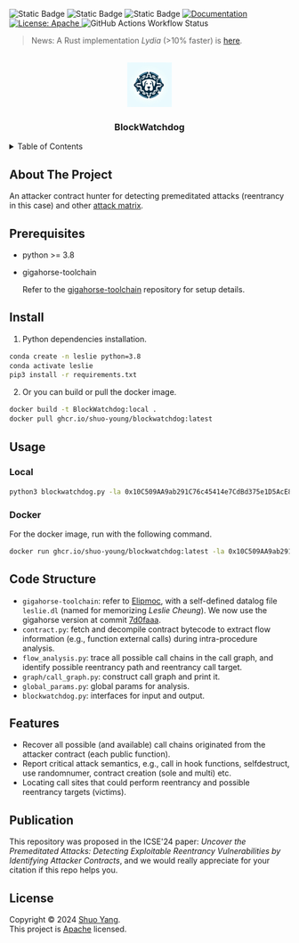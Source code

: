 <!-- <h1 align="center">Welcome to NFTDefects 👋</h1> -->
<p>
  <img alt="Static Badge" src="https://img.shields.io/badge/python-3.8-blue">
  <img alt="Static Badge" src="https://img.shields.io/badge/ubuntu-20.04-yellow">
  <img alt="Static Badge" src="https://img.shields.io/badge/docker-v0.2-purple">
  <a href="doc url" target="_blank">
    <img alt="Documentation" src="https://img.shields.io/badge/documentation-yes-brightgreen.svg" />
  </a>
  <a href="LICSEN" target="_blank">
    <img alt="License: Apache" src="https://img.shields.io/badge/License-Apache-yellow.svg" />
  </a>
  <img alt="GitHub Actions Workflow Status" src="https://img.shields.io/github/actions/workflow/status/shuo-young/BlockWatchdog/publish-docker-image.yml">
  <!-- <img alt="GitHub forks" src="https://img.shields.io/github/forks/NFTDefects/nftdefects">

<!-- <img alt="GitHub forks" src="https://img.shields.io/github/stars/NFTDefects/nftdefects"> -->

> News: A Rust implementation _*Lydia*_ (>10% faster) is [here](https://github.com/shuo-young/lydia).

<!-- PROJECT LOGO -->
<br />
<div align="center">
  <a href="https://github.com/shuo-young/BlockWatchdog">
    <img src="logo.png" alt="Logo" width="80" height="80">
  </a>
<h3 align="center">BlockWatchdog</h3>
</div>

<!-- TABLE OF CONTENTS -->
<details>
  <summary>Table of Contents</summary>
  <ol>
    <li>
      <a href="#about-the-project">About The Project</a>
    </li>
    <li>
      <a href="#getting-started">Prerequisites</a>
      <ul>
        <li><a href="#prerequisites">Prerequisites</a></li>
        <li><a href="#install">Install</a></li>
      </ul>
    </li>
    <li>
      <a href="#usage">Usage</a>
      <ul>
        <li><a href="#local">Local</a></li>
        <li><a href="#docker">Docker</a></li>
      </ul>
    </li>
    <li><a href="#code-structure">Code Structure</a></li>
    <li><a href="#features">Features</a></li>
    <li><a href="#publication">Publication</a></li>
    <li><a href="#license">License</a></li>

  </ol>
</details>

<!-- ABOUT THE PROJECT -->

## About The Project

An attacker contract hunter for detecting premeditated attacks (reentrancy in this case) and other <a href="#features">attack matrix</a>.

## Prerequisites

-   python >= 3.8
-   gigahorse-toolchain

    Refer to the [gigahorse-toolchain](https://github.com/nevillegrech/gigahorse-toolchain) repository for setup details.

## Install

1. Python dependencies installation.

```sh
conda create -n leslie python=3.8
conda activate leslie
pip3 install -r requirements.txt
```

2. Or you can build or pull the docker image.

```sh
docker build -t BlockWatchdog:local .
docker pull ghcr.io/shuo-young/blockwatchdog:latest
```

## Usage

### Local

```sh
python3 blockwatchdog.py -la 0x10C509AA9ab291C76c45414e7CdBd375e1D5AcE8
```

### Docker

For the docker image, run with the following command.

```sh
docker run ghcr.io/shuo-young/blockwatchdog:latest -la 0x10C509AA9ab291C76c45414e7CdBd375e1D5AcE8 -bp ETH -bn 16000000
```

## Code Structure

-   `gigahorse-toolchain`: refer to [Elipmoc](https://github.com/nevillegrech/gigahorse-toolchain), with a self-defined datalog file `leslie.dl` (named for memorizing _Leslie Cheung_). We now use the gigahorse version at commit [7d0faaa](https://github.com/nevillegrech/gigahorse-toolchain/tree/7d0faaa5a764cba65cf6e27344930da36d848d9f).
-   `contract.py`: fetch and decompile contract bytecode to extract flow information (e.g., function external calls) during intra-procedure analysis.
-   `flow_analysis.py`: trace all possible call chains in the call graph, and identify possible reentrancy path and reentrancy call target.
-   `graph/call_graph.py`: construct call graph and print it.
-   `global_params.py`: global params for analysis.
-   `blockwatchdog.py`: interfaces for input and output.

## Features

-   Recover all possible (and available) call chains originated from the attacker contract (each public function).
-   Report critical attack semantics, e.g., call in hook functions, selfdestruct, use randomnumer, contract creation (sole and multi) etc.
-   Locating call sites that could perform reentrancy and possible reentrancy targets (victims).

## Publication

This repository was proposed in the ICSE'24 paper: _*Uncover the Premeditated Attacks: Detecting Exploitable Reentrancy Vulnerabilities by Identifying Attacker Contracts*_, and we would really appreciate for your citation if this repo helps you.

## License

Copyright © 2024 [Shuo Yang](https://github.com/shuo-young).<br />
This project is [Apache](https://github.com/shuo-young/BlockWatchdog/blob/master/LICENSE) licensed.
